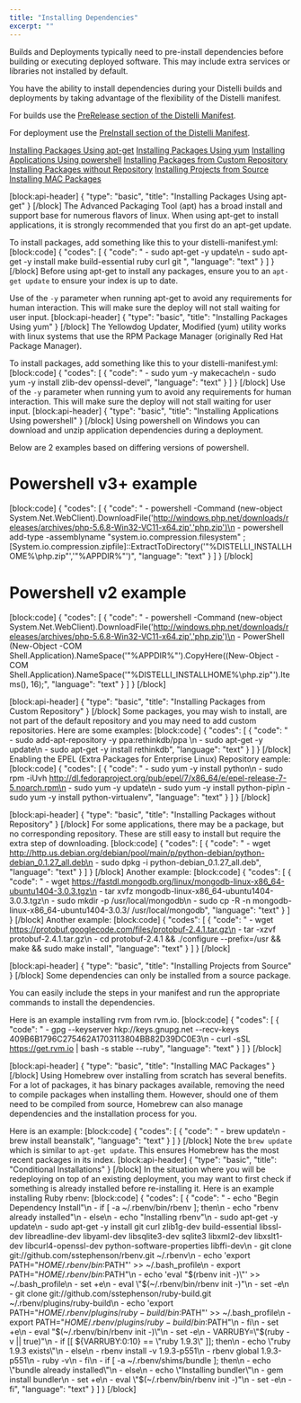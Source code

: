 ```yaml
---
title: "Installing Dependencies"
excerpt: ""
---
```

Builds and Deployments typically need to pre-install dependencies before building or executing deployed software. This may include extra services or libraries not installed by default.

You have the ability to install dependencies during your Distelli builds and deployments by taking advantage of the flexibility of the Distelli manifest.

For builds use the [PreRelease section of the Distelli Manifest](doc:distelli-manifest#prerelease).

For deployment use the [PreInstall section of the Distelli Manifest](doc:distelli-manifest#preinstall).

[Installing Packages Using apt-get](#installing-packages-using-apt-get)
[Installing Packages Using yum](#installing-packages-using-yum)
[Installing Applications Using powershell](#installing-applications-using-powershell)
[Installing Packages from Custom Repository](#installing-packages-from-custom-repository)
[Installing Packages without Repository](#installing-packages-without-repository)
[Installing Projects from Source](#installing-projects-from-source)
[Installing MAC Packages](#installing-mac-packages)

[block:api-header]
{
  "type": "basic",
  "title": "Installing Packages Using apt-get"
}
[/block]
The Advanced Packaging Tool (apt) has a broad install and support base for numerous flavors of linux. When using apt-get to install applications, it is strongly recommended that you first do an apt-get update.

To install packages, add something like this to your distelli-manifest.yml:
[block:code]
{
  "codes": [
    {
      "code": "  - sudo apt-get -y update\n  - sudo apt-get -y install make build-essential ruby curl git ",
      "language": "text"
    }
  ]
}
[/block]
Before using apt-get to install any packages, ensure you to an `apt-get update` to ensure your index is up to date.

Use of the `-y` parameter when running apt-get to avoid any requirements for human interaction. This will make sure the deploy will not stall waiting for user input.
[block:api-header]
{
  "type": "basic",
  "title": "Installing Packages Using yum"
}
[/block]
The Yellowdog Updater, Modified (yum) utility works with linux systems that use the RPM Package Manager (originally Red Hat Package Manager).

To install packages, add something like this to your distelli-manifest.yml:
[block:code]
{
  "codes": [
    {
      "code": "  - sudo yum -y makecache\n  - sudo yum -y install zlib-dev openssl-devel",
      "language": "text"
    }
  ]
}
[/block]
Use of the `-y` parameter when running yum to avoid any requirements for human interaction. This will make sure the deploy will not stall waiting for user input.
[block:api-header]
{
  "type": "basic",
  "title": "Installing Applications Using powershell"
}
[/block]
Using powershell on Windows you can download and unzip application dependencies during a deployment.

Below are 2 examples based on differing versions of powershell.

# Powershell v3+ example
[block:code]
{
  "codes": [
    {
      "code": "  - powershell -Command (new-object System.Net.WebClient).DownloadFile('http://windows.php.net/downloads/releases/archives/php-5.6.8-Win32-VC11-x64.zip','php.zip')\n  - powershell add-type -assemblyname \"system.io.compression.filesystem\" ; [System.io.compression.zipfile]::ExtractToDirectory('\"%DISTELLI_INSTALLHOME%\\php.zip\"','\"%APPDIR%\"')",
      "language": "text"
    }
  ]
}
[/block]
# Powershell v2 example
[block:code]
{
  "codes": [
    {
      "code": "  - powershell -Command (new-object System.Net.WebClient).DownloadFile('http://windows.php.net/downloads/releases/archives/php-5.6.8-Win32-VC11-x64.zip','php.zip')\n  - PowerShell (New-Object -COM Shell.Application).NameSpace('\"%APPDIR%\"').CopyHere((New-Object -COM Shell.Application).NameSpace('\"%DISTELLI_INSTALLHOME%\\php.zip\"').Items(), 16);",
      "language": "text"
    }
  ]
}
[/block]

[block:api-header]
{
  "type": "basic",
  "title": "Installing Packages from Custom Repository"
}
[/block]
Some packages, you may wish to install, are not part of the default repository and you may need to add custom repositories. Here are some examples:
[block:code]
{
  "codes": [
    {
      "code": "  - sudo add-apt-repository -y ppa:rethinkdb/ppa \n  - sudo apt-get -y update\n  - sudo apt-get -y install rethinkdb",
      "language": "text"
    }
  ]
}
[/block]
Enabling the EPEL (Extra Packages for Enterprise Linux) Repository eample:
[block:code]
{
  "codes": [
    {
      "code": "   - sudo yum -y install python\n   - sudo rpm -iUvh http://dl.fedoraproject.org/pub/epel/7/x86_64/e/epel-release-7-5.noarch.rpm\n   - sudo yum -y update\n   - sudo yum -y install python-pip\n   - sudo yum -y install python-virtualenv",
      "language": "text"
    }
  ]
}
[/block]

[block:api-header]
{
  "type": "basic",
  "title": "Installing Packages without Repository"
}
[/block]
For some applications, there may be a package,  but no corresponding repository. These are still easy to install but require the extra step of downloading.
[block:code]
{
  "codes": [
    {
      "code": "  - wget http://http.us.debian.org/debian/pool/main/p/python-debian/python-debian_0.1.27_all.deb\n  - sudo dpkg -i python-debian_0.1.27_all.deb",
      "language": "text"
    }
  ]
}
[/block]
Another example:
[block:code]
{
  "codes": [
    {
      "code": "  - wget https://fastdl.mongodb.org/linux/mongodb-linux-x86_64-ubuntu1404-3.0.3.tgz\n  - tar xvfz mongodb-linux-x86_64-ubuntu1404-3.0.3.tgz\n  - sudo mkdir -p /usr/local/mongodb\n  - sudo cp -R -n mongodb-linux-x86_64-ubuntu1404-3.0.3/ /usr/local/mongodb",
      "language": "text"
    }
  ]
}
[/block]
Another example:
[block:code]
{
  "codes": [
    {
      "code": "  - wget https://protobuf.googlecode.com/files/protobuf-2.4.1.tar.gz\n  - tar -xzvf protobuf-2.4.1.tar.gz\n  - cd protobuf-2.4.1 && ./configure --prefix=/usr && make && sudo make install",
      "language": "text"
    }
  ]
}
[/block]

[block:api-header]
{
  "type": "basic",
  "title": "Installing Projects from Source"
}
[/block]
Some dependencies can only be installed from a source package.

You can easily include the steps in your manifest and run the appropriate commands to install the dependencies.

Here is an example installing rvm from rvm.io.
[block:code]
{
  "codes": [
    {
      "code": "  - gpg --keyserver hkp://keys.gnupg.net --recv-keys 409B6B1796C275462A1703113804BB82D39DC0E3\n  - curl -sSL https://get.rvm.io | bash -s stable --ruby",
      "language": "text"
    }
  ]
}
[/block]

[block:api-header]
{
  "type": "basic",
  "title": "Installing MAC Packages"
}
[/block]
Using Homebrew over installing from scratch has several benefits. For a lot of packages, it has binary packages available, removing the need to compile packages when installing them. However, should one of them need to be compiled from source, Homebrew can also manage dependencies and the installation process for you.

Here is an example:
[block:code]
{
  "codes": [
    {
      "code": "  - brew update\n  - brew install beanstalk",
      "language": "text"
    }
  ]
}
[/block]
Note the `brew update` which is similar to `apt-get update`. This ensures Homebrew has the most recent packages in its index.
[block:api-header]
{
  "type": "basic",
  "title": "Conditional Installations"
}
[/block]
In the situation where you will be redeploying on top of an existing deployment, you may want to first check if something is already installed before re-installing it.  Here is an example installing Ruby rbenv:
[block:code]
{
  "codes": [
    {
      "code": "  - echo \"Begin Dependency Install\"\n  - if [ -a ~/.rbenv/bin/rbenv ]; then\n  -   echo \"rbenv already installed\"\n  - else\n  -   echo \"Installing rbenv\"\n  -   sudo apt-get -y update\n  -   sudo apt-get -y install git curl zlib1g-dev build-essential libssl-dev libreadline-dev libyaml-dev libsqlite3-dev sqlite3 libxml2-dev libxslt1-dev libcurl4-openssl-dev python-software-properties libffi-dev\n  -   git clone git://github.com/sstephenson/rbenv.git ~/.rbenv\n  -   echo 'export PATH=\"$HOME/.rbenv/bin:$PATH\"' >> ~/.bash_profile\n  -   export PATH=\"$HOME/.rbenv/bin:$PATH\"\n  -   echo 'eval \"$(rbenv init -)\"' >> ~/.bash_profile\n  -   set +e\n  -   eval \"$(~/.rbenv/bin/rbenv init -)\"\n  -   set -e\n  -   git clone git://github.com/sstephenson/ruby-build.git ~/.rbenv/plugins/ruby-build\n  -   echo 'export PATH=\"$HOME/.rbenv/plugins/ruby-build/bin:$PATH\"' >> ~/.bash_profile\n  -   export PATH=\"$HOME/.rbenv/plugins/ruby-build/bin:$PATH\"\n  - fi\n  - set +e\n  - eval \"$(~/.rbenv/bin/rbenv init -)\"\n  - set -e\n  - VARRUBY=\"$(ruby -v || true)\"\n  - if [[ ${VARRUBY:0:10} == \"ruby 1.9.3\" ]]; then\n  -   echo \"ruby 1.9.3 exists\"\n  - else\n  -   rbenv install -v 1.9.3-p551\n  -   rbenv global 1.9.3-p551\n  -   ruby -v\n  - fi\n  - if [ -a ~/.rbenv/shims/bundle ]; then\n  -   echo \"bundle already installed\"\n  - else\n  -   echo \"Installing bundler\"\n  -   gem install bundler\n  -   set +e\n  -   eval \"$(~/.rbenv/bin/rbenv init -)\"\n  -   set -e\n  - fi",
      "language": "text"
    }
  ]
}
[/block]